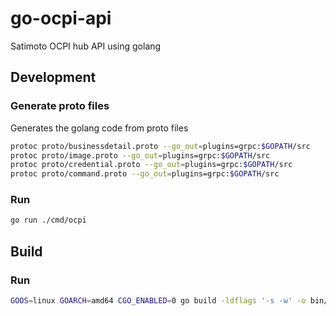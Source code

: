 # go-ocpi-api
Satimoto OCPI hub API using golang

## Development

### Generate proto files
Generates the golang code from proto files
```bash
protoc proto/businessdetail.proto --go_out=plugins=grpc:$GOPATH/src
protoc proto/image.proto --go_out=plugins=grpc:$GOPATH/src
protoc proto/credential.proto --go_out=plugins=grpc:$GOPATH/src
protoc proto/command.proto --go_out=plugins=grpc:$GOPATH/src
```

### Run
```bash
go run ./cmd/ocpi
```

## Build

### Run
```bash
GOOS=linux GOARCH=amd64 CGO_ENABLED=0 go build -ldflags '-s -w' -o bin/main cmd/ocpi/main.go
```
